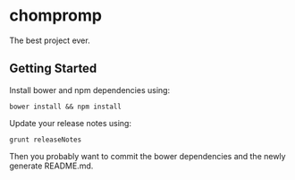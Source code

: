 # chompromp

The best project ever.

## Getting Started
Install bower and npm dependencies using:

```shell
bower install && npm install
```

Update your release notes using:

```shell
grunt releaseNotes
```

Then you probably want to commit the bower dependencies and the newly generate README.md.
